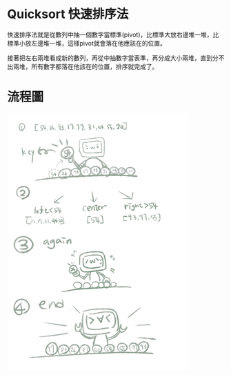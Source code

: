 # Quicksort 快速排序法

快速排序法就是從數列中抽一個數字當標準(pivot)，比標準大放右邊堆一堆，比標準小放左邊堆一堆，這樣pivot就會落在他應該在的位置。

接著把左右兩堆看成新的數列，再從中抽數字當表準，再分成大小兩堆，直到分不出兩堆，所有數字都落在他該在的位置，排序就完成了。

# 流程圖

![流程圖](https://github.com/wangweihsin/learning-note/blob/master/week5/%E6%B5%81%E7%A8%8B%E5%9C%96.png?raw=true)
